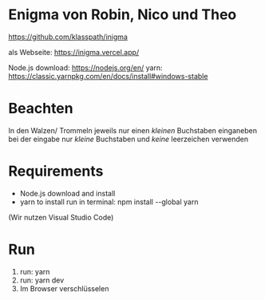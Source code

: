 # Enigma von Robin, Nico und Theo

https://github.com/klasspath/inigma

als Webseite: https://inigma.vercel.app/

Node.js download: https://nodejs.org/en/
yarn: https://classic.yarnpkg.com/en/docs/install#windows-stable

# Beachten

In den Walzen/ Trommeln jeweils nur einen *kleinen* Buchstaben einganeben
bei der eingabe nur *kleine* Buchstaben und *keine* leerzeichen verwenden 

# Requirements

* Node.js
  download and install
* yarn
  to install run in terminal: npm install --global yarn

(Wir nutzen Visual Studio Code)

# Run

1. run: yarn
2. run: yarn dev 
3. Im Browser verschlüsselen